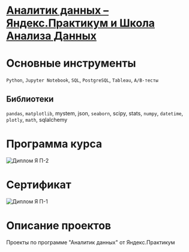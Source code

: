 # [Аналитик данных – Яндекс.Практикум и Школа Анализа Данных](https://practicum.yandex.ru/data-analyst/?from=catalog)

# Основные инструменты
`Python`, `Jupyter Notebook`, `SQL`, `PostgreSQL`, `Tableau`, `А/В-тесты`
## Библиотеки
`pandas`, `matplotlib`, mystem, json, `seaborn`, scipy, stats, `numpy`, `datetime`, `plotly`, `math`, sqlalchemy

# Программа курса
![Диплом Я П-2](https://github.com/k-kostin/DA-Yandex-Course/assets/15322854/dc7ae7d8-fa81-41a4-862a-14bcef6e515c)

# Сертификат
![Диплом Я П-1](https://github.com/k-kostin/DA-Yandex-Course/assets/15322854/6460d032-70d2-432c-bce2-b8e1c88b597c)






# Описание проектов




Проекты по программе "Аналитик данных" от Яндекс.Практикум
